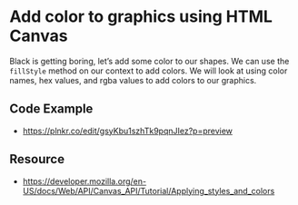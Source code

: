 # Add color to graphics using HTML Canvas
Black is getting boring, let’s add some color to our shapes. We can use the `fillStyle` method on our context to add colors. We will look at using color names, hex values, and rgba values to add colors to our graphics.
## Code Example
- https://plnkr.co/edit/gsyKbu1szhTk9pqnJIez?p=preview
## Resource
- https://developer.mozilla.org/en-US/docs/Web/API/Canvas_API/Tutorial/Applying_styles_and_colors
